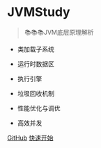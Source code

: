 
# JVMStudy

> 📚📚📚JVM底层原理解析

- 类加载子系统
  
- 运行时数据区
  
- 执行引擎
  
- 垃圾回收机制
  
- 性能优化与调优

- 高效并发

[GitHub](https://github.com/shaoxiongdu/JVMStudy)
[快速开始](/?id=一、思维导图)
